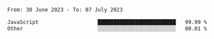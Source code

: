 <!--START_SECTION:waka-->

```txt
From: 30 June 2023 - To: 07 July 2023

JavaScript                   █████████████████████████   99.99 %
Other                        ░░░░░░░░░░░░░░░░░░░░░░░░░   00.01 %
```

<!--END_SECTION:waka-->
